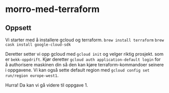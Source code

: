 # morro-med-terraform

## Oppsett

Vi starter med å installere gcloud og terraform.
`brew install terraform`
`brew cask install google-cloud-sdk`

Deretter setter vi opp gcloud med `gcloud init` og velger riktig prosjekt. som er `bekk-oppdrift`. Kjør deretter `gcloud auth application-default login` for å authorisere maskinen din så den kan kjøre terraform-kommandoer seinere i oppgavene. Vi kan også sette default region med `gcloud config set run/region europe-west1`.

Hurra! Da kan vi gå videre til oppgave 1.
